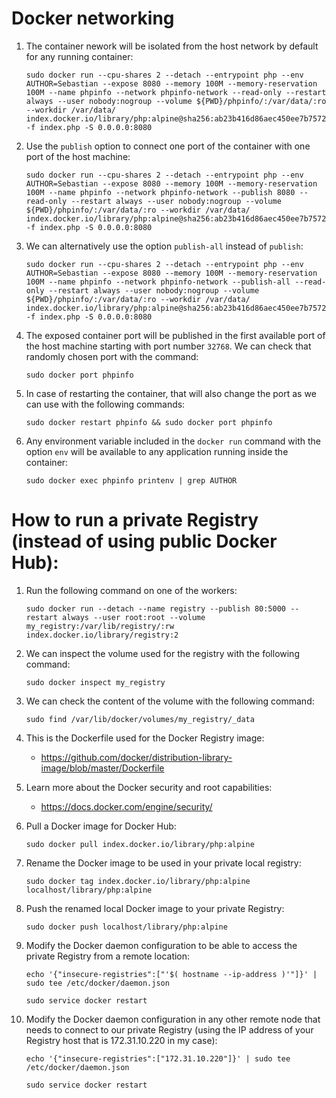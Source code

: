 # Docker networking
1. The container nework will be isolated from the host network by default for any running container:

    ```
    sudo docker run --cpu-shares 2 --detach --entrypoint php --env AUTHOR=Sebastian --expose 8080 --memory 100M --memory-reservation 100M --name phpinfo --network phpinfo-network --read-only --restart always --user nobody:nogroup --volume ${PWD}/phpinfo/:/var/data/:ro --workdir /var/data/ index.docker.io/library/php:alpine@sha256:ab23b416d86aec450ee7b75727f6bbec272edc2764a1b6fad13bc2823c59bb6b -f index.php -S 0.0.0.0:8080
    ```
1. Use the `publish` option to connect one port of the container with one port of the host machine:

    ```
    sudo docker run --cpu-shares 2 --detach --entrypoint php --env AUTHOR=Sebastian --expose 8080 --memory 100M --memory-reservation 100M --name phpinfo --network phpinfo-network --publish 8080 --read-only --restart always --user nobody:nogroup --volume ${PWD}/phpinfo/:/var/data/:ro --workdir /var/data/ index.docker.io/library/php:alpine@sha256:ab23b416d86aec450ee7b75727f6bbec272edc2764a1b6fad13bc2823c59bb6b -f index.php -S 0.0.0.0:8080
    ```
1. We can alternatively use the option `publish-all` instead of `publish`:

    ```
    sudo docker run --cpu-shares 2 --detach --entrypoint php --env AUTHOR=Sebastian --expose 8080 --memory 100M --memory-reservation 100M --name phpinfo --network phpinfo-network --publish-all --read-only --restart always --user nobody:nogroup --volume ${PWD}/phpinfo/:/var/data/:ro --workdir /var/data/ index.docker.io/library/php:alpine@sha256:ab23b416d86aec450ee7b75727f6bbec272edc2764a1b6fad13bc2823c59bb6b -f index.php -S 0.0.0.0:8080
    ```
1. The exposed container port will be published in the first available port of the host machine starting with port number `32768`. We can check that randomly chosen port with the command:

    ```
    sudo docker port phpinfo
    ```
1. In case of restarting the container, that will also change the port as we can use with the following commands:

    ```
    sudo docker restart phpinfo && sudo docker port phpinfo
    ```
1. Any environment variable included in the `docker run` command with the option `env` will be available to any application running inside the container:

    ```
    sudo docker exec phpinfo printenv | grep AUTHOR
    ```
# How to run a private Registry (instead of using public Docker Hub):
1. Run the following command on one of the workers:

    ```
    sudo docker run --detach --name registry --publish 80:5000 --restart always --user root:root --volume my_registry:/var/lib/registry/:rw index.docker.io/library/registry:2
    ```
1. We can inspect the volume used for the registry with the following command:

    ```
    sudo docker inspect my_registry
    ```
1. We can check the content of the volume with the following command:

    ```
    sudo find /var/lib/docker/volumes/my_registry/_data
    ```
1. This is the Dockerfile used for the Docker Registry image:

    * https://github.com/docker/distribution-library-image/blob/master/Dockerfile

1. Learn more about the Docker security and root capabilities:

    * https://docs.docker.com/engine/security/

1. Pull a Docker image for Docker Hub:

    ```
    sudo docker pull index.docker.io/library/php:alpine
    ```
1. Rename the Docker image to be used in your private local registry:

    ```
    sudo docker tag index.docker.io/library/php:alpine localhost/library/php:alpine
    ```
1. Push the renamed local Docker image to your private Registry:

    ```
    sudo docker push localhost/library/php:alpine
    ```
1. Modify the Docker daemon configuration to be able to access the private Registry from a remote location:

    ```
    echo '{"insecure-registries":["'$( hostname --ip-address )'"]}' | sudo tee /etc/docker/daemon.json
    
    sudo service docker restart
    ```
1. Modify the Docker daemon configuration in any other remote node that needs to connect to our private Registry (using the IP address of your Registry host that is 172.31.10.220 in my case):

    ```
    echo '{"insecure-registries":["172.31.10.220"]}' | sudo tee /etc/docker/daemon.json
    
    sudo service docker restart
    ```
